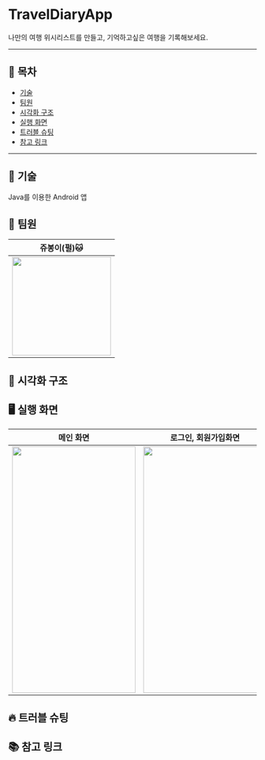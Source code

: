# TravelDiaryApp
나만의 여행 위시리스트를 만들고, 기억하고싶은 여행을 기록해보세요.

---
## 🔎 목차
- [기술](#-기술)
- [팀원](#-팀원)
- [시각화 구조](#-시각화-구조)
- [실행 화면](#-실행-화면)
- [트러블 슈팅](#-트러블-슈팅)
- [참고 링크](#-참고-링크)

---
## 💬 기술
Java를 이용한 Android 앱

## 👥 팀원
|쥬봉이(펄)🐱|
|---|
|<img src="https://avatars.githubusercontent.com/u/126065608?v=4" width="200" height="200">|

## 👀 시각화 구조

## 🖥️ 실행 화면
|메인 화면|로그인, 회원가입화면|아이디 중복 확인|비밀번호 일치 확인|
|-|-|-|-|
|<img src="https://github.com/jyubong/TravelDiaryApp/assets/126065608/4b1c677b-9fe2-41e2-9afa-1efdc73056d5" width="250" height="500">|<img src="https://github.com/jyubong/TravelDiaryApp/assets/126065608/fdfc80d9-97b9-4adf-a0f9-30dca94658ac" width="250" height="500">|<img src="https://github.com/jyubong/TravelDiaryApp/assets/126065608/69bea9ea-b07b-4d6a-96c7-518d45464ded" width="250" height="500">|<img src="https://github.com/jyubong/TravelDiaryApp/assets/126065608/45185586-de82-45dc-af8c-d2d98e3a27fb" width="250" height="500">|



## 🔥 트러블 슈팅

## 📚 참고 링크
